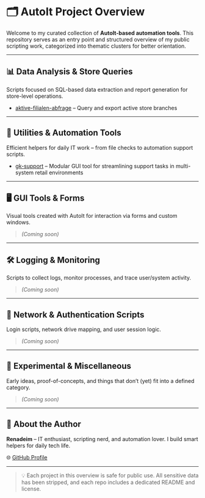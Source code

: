 # 🗂️ AutoIt Project Overview

Welcome to my curated collection of **AutoIt-based automation tools**. This repository serves as an entry point and structured overview of my public scripting work, categorized into thematic clusters for better orientation.

---

## 📊 Data Analysis & Store Queries
Scripts focused on SQL-based data extraction and report generation for store-level operations.

- [aktive-filialen-abfrage](https://github.com/Renadeim/aktive-filialen-abfrage) – Query and export active store branches

---

## 🧩 Utilities & Automation Tools
Efficient helpers for daily IT work – from file checks to automation support scripts.

- [gk-support](https://github.com/Renadeim/GK_Support.au3) – Modular GUI tool for streamlining support tasks in multi-system retail environments

---

## 🖥️ GUI Tools & Forms
Visual tools created with AutoIt for interaction via forms and custom windows.

> _(Coming soon)_

---

## 🛠️ Logging & Monitoring
Scripts to collect logs, monitor processes, and trace user/system activity.

> _(Coming soon)_

---

## 🔐 Network & Authentication Scripts
Login scripts, network drive mapping, and user session logic.

> _(Coming soon)_

---

## 🧪 Experimental & Miscellaneous
Early ideas, proof-of-concepts, and things that don’t (yet) fit into a defined category.

> _(Coming soon)_

---

## 🧠 About the Author
**Renadeim** – IT enthusiast, scripting nerd, and automation lover. I build smart helpers for daily tech life.

🌐 [GitHub Profile](https://github.com/Renadeim)

---

> 💡 Each project in this overview is safe for public use. All sensitive data has been stripped, and each repo includes a dedicated README and license.

